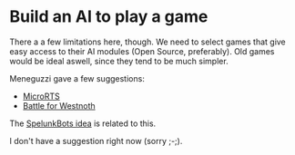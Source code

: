 # Build an AI to play a game
There a a few limitations here, though. We need to select games that give easy access to their AI modules (Open Source, preferably). Old games would be ideal aswell, since they tend to be much simpler.

Meneguzzi gave a few suggestions:
* [MicroRTS](https://github.com/santiontanon/microrts)
* [Battle for Westnoth](http://www.wesnoth.org/)

The [SpelunkBots idea](spelunkbots-ai.md) is related to this.

I don't have a suggestion right now (sorry ;-;).